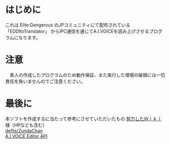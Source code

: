 # はじめに
 これは Elite:Dengerous のJPコミュニティにて配布されている 「EDDItoTranslator」 からIPC通信を通じてA.I.VOICEを読み上げさせるプログラムになります。

# 注意
　素人の作成したプログラムのため動作保証、また実行した環境の破損には一切責任を負いませんのでご注意ください。

# 最後に
 本ソフトを作成するに当たって参考にさせていただいたもの
 [努力したＷｉｋｉ](https://twitter.com/k896951)　様（HPなども含む）  
 [deflis/ZundaChan](https://github.com/deflis/ZundaChan)  
 [A.I.VOICE Editor API](https://aivoice.jp/manual/editor/api.html)  
